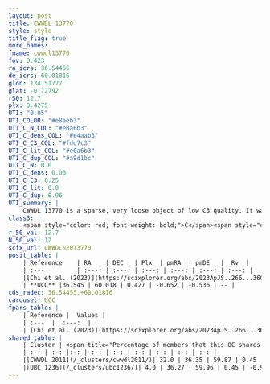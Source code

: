 ```yaml
---
layout: post
title: CWWDL 13770
style: style
title_flag: true
more_names: 
fname: cwwdl13770
fov: 0.423
ra_icrs: 36.54455
de_icrs: 60.01816
glon: 134.51777
glat: -0.72792
r50: 12.7
plx: 0.4275
UTI: "0.05"
UTI_COLOR: "#e8aeb3"
UTI_C_N_COL: "#e0a6b3"
UTI_C_dens_COL: "#e4aab3"
UTI_C_C3_COL: "#fdd7c3"
UTI_C_lit_COL: "#e0a6b3"
UTI_C_dup_COL: "#a9d1bc"
UTI_C_N: 0.0
UTI_C_dens: 0.03
UTI_C_C3: 0.25
UTI_C_lit: 0.0
UTI_C_dup: 0.96
UTI_summary: |
    CWWDL 13770 is a sparse, very loose object of low C3 quality. It was recently reported in the literature.This is a unique object, which shares a very small percentage of members with at least one previously reported entry, and a moderate percentage with at least one entry reported in the same catalogue.<br><br><span style="color: #99180f; font-weight: bold;">Warning: </span>contains less than 25 stars with <i>P>0.5</i> estimated.
class3: |
    <span style="color: red; font-weight: bold;">C</span><span style="color: red; font-weight: bold;">C</span>
r_50_val: 12.7
N_50_val: 12
scix_url: CWWDL%2013770
posit_table: |
    | Reference    | RA    | DEC   | Plx  | pmRA  | pmDE   |  Rv  |
    | :---         | :---: | :---: | :---: | :---: | :---: | :---: |
    |[Chi et al. (2023)](https://scixplorer.org/abs/2023ApJS..266...36C) | 36.556 | 60.003 | 0.454 | -0.652 | -0.534 | -56.287 |
    | **UCC** |36.545 | 60.018 | 0.427 | -0.652 | -0.536 | -- | 
cds_radec: 36.54455,+60.01816
carousel: UCC
fpars_table: |
    | Reference |  Values |
    | :---  |  :---:  |
    | [Chi et al. (2023)](https://scixplorer.org/abs/2023ApJS..266...36C) | `logAge=5.48, Z=0.27` |
shared_table: |
    | Cluster | <span title="Percentage of members that this OC shares with the ones listed">%</span>   | RA   | DEC   | Plx   | pmRA  | pmDE  | Rv | UTI |
    | :-: | :-: |:-: | :-: | :-: | :-: | :-: | :-: | :-: |
    |[CWWDL 2011](/_clusters/cwwdl2011/)| 32.0 | 36.35 | 59.87 | 0.45 | -0.82 | -0.54 | -- |0.06 |
    |[UBC 1236](/_clusters/ubc1236/)| 4.0 | 36.27 | 59.96 | 0.45 | -0.99 | -0.56 | -- |0.5 |
---
```

